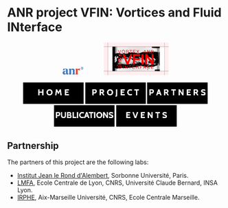 # ANR project VFIN: Vortices and Fluid INterface
<p align="center">
<img src="fig/anr.jpg" width="10%" height="10%">
  &nbsp;&nbsp;&nbsp;&nbsp;&nbsp;&nbsp;&nbsp;&nbsp;&nbsp;&nbsp;
<img src="fig/logo.png" width="30%" height="30%">
</p>

<!-- menu -->
<div align="center">
  
[![HOME](fig/menu_home.png)](https://anr-vfin.github.io/)
[![PROJECT](fig/menu_project.png)](https://anr-vfin.github.io/project/)
[![PARTNERS](fig/menu_partners.png)](https://anr-vfin.github.io/partners/)
[![PUBLICATIONS](fig/menu_publications.png)](https://anr-vfin.github.io/publications/)
[![EVENTS](fig/menu_events.png)](https://anr-vfin.github.io/events/)

</div>

## Partnership

The partners of this project are the following labs:
- [Institut Jean le Rond d'Alembert](http://www.dalembert.upmc.fr/ijlrda/), Sorbonne Université, Paris.
- [LMFA](http://lmfa.ec-lyon.fr), Ecole Centrale de Lyon, CNRS, Université Claude Bernard, INSA Lyon.
- [IRPHE](https://irphe.univ-amu.fr), Aix-Marseille Université, CNRS, Ecole Centrale Marseille.

